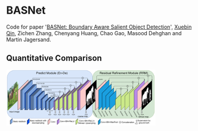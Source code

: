 # BASNet
Code for paper '[BASNet: Boundary Aware Salient Object Detection](https://webdocs.cs.ualberta.ca/~xuebin/BASNet.pdf)', [Xuebin Qin](https://webdocs.cs.ualberta.ca/~xuebin/), Zichen Zhang, Chenyang Huang, Chao Gao, Masood Dehghan and Martin Jagersand.

## Quantitative Comparison

<img src="figures/architecture.png" width="400" alt="architecture"/>
